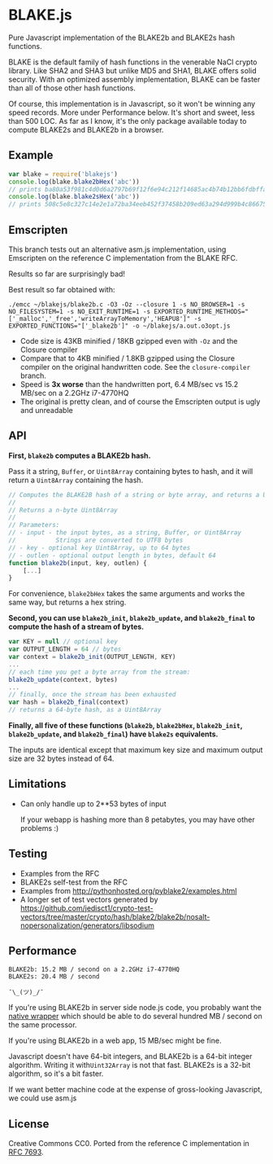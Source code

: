 BLAKE.js
====

Pure Javascript implementation of the BLAKE2b and BLAKE2s hash functions.

BLAKE is the default family of hash functions in the venerable NaCl crypto library. Like SHA2 and SHA3 but unlike MD5 and SHA1, BLAKE offers solid security. With an optimized assembly implementation, BLAKE can be faster than all of those other hash functions.

Of course, this implementation is in Javascript, so it won't be winning any speed records. More under Performance below. It's short and sweet, less than 500 LOC. As far as I know, it's the only package available today to compute BLAKE2s and BLAKE2b in a browser.

Example
---
```js
var blake = require('blakejs')
console.log(blake.blake2bHex('abc'))
// prints ba80a53f981c4d0d6a2797b69f12f6e94c212f14685ac4b74b12bb6fdbffa2d17d87c5392aab792dc252d5de4533cc9518d38aa8dbf1925ab92386edd4009923
console.log(blake.blake2sHex('abc'))
// prints 508c5e8c327c14e2e1a72ba34eeb452f37458b209ed63a294d999b4c86675982
```

Emscripten
---
This branch tests out an alternative asm.js implementation, using Emscripten on the reference C implementation from the BLAKE RFC.

Results so far are surprisingly bad!

Best result so far obtained with:

```
./emcc ~/blakejs/blake2b.c -O3 -Oz --closure 1 -s NO_BROWSER=1 -s NO_FILESYSTEM=1 -s NO_EXIT_RUNTIME=1 -s EXPORTED_RUNTIME_METHODS="['_malloc','_free','writeArrayToMemory','HEAPU8']" -s EXPORTED_FUNCTIONS="['_blake2b']" -o ~/blakejs/a.out.o3opt.js
```

* Code size is 43KB minified / 18KB gzipped even with `-Oz` and the Closure compiler
* Compare that to 4KB minified / 1.8KB gzipped using the Closure compiler on the original handwritten code. See the `closure-compiler` branch.
* Speed is **3x worse** than the handwritten port, 6.4 MB/sec vs 15.2 MB/sec on a 2.2GHz i7-4770HQ
* The original is pretty clean, and of course the Emscripten output is ugly and unreadable

API
---
**First, `blake2b` computes a BLAKE2b hash.**

Pass it a string, `Buffer`, or `Uint8Array` containing bytes to hash, and it will return a `Uint8Array` containing the hash.

```js
// Computes the BLAKE2B hash of a string or byte array, and returns a Uint8Array
//
// Returns a n-byte Uint8Array
//
// Parameters:
// - input - the input bytes, as a string, Buffer, or Uint8Array
//           Strings are converted to UTF8 bytes
// - key - optional key Uint8Array, up to 64 bytes
// - outlen - optional output length in bytes, default 64
function blake2b(input, key, outlen) {
    [...]
}
```

For convenience, `blake2bHex` takes the same arguments and works the same way, but returns a hex string.

**Second, you can use `blake2b_init`, `blake2b_update`, and `blake2b_final` to compute the hash of a stream of bytes.**

```js
var KEY = null // optional key
var OUTPUT_LENGTH = 64 // bytes
var context = blake2b_init(OUTPUT_LENGTH, KEY)
...
// each time you get a byte array from the stream:
blake2b_update(context, bytes)
...
// finally, once the stream has been exhausted
var hash = blake2b_final(context)
// returns a 64-byte hash, as a Uint8Array
```

**Finally, all five of these functions (`blake2b`, `blake2bHex`, `blake2b_init`, `blake2b_update`, and `blake2b_final`) have `blake2s` equivalents.**

The inputs are identical except that maximum key size and maximum output size are 32 bytes instead of 64.

Limitations
---
* Can only handle up to 2**53 bytes of input

  If your webapp is hashing more than 8 petabytes, you may have other problems :)

Testing
---
* Examples from the RFC
* BLAKE2s self-test from the RFC
* Examples from http://pythonhosted.org/pyblake2/examples.html
* A longer set of test vectors generated by https://github.com/jedisct1/crypto-test-vectors/tree/master/crypto/hash/blake2/blake2b/nosalt-nopersonalization/generators/libsodium

Performance
---
```
BLAKE2b: 15.2 MB / second on a 2.2GHz i7-4770HQ
BLAKE2s: 20.4 MB / second

¯\_(ツ)_/¯
```

If you're using BLAKE2b in server side node.js code, you probably want the [native wrapper](https://www.npmjs.com/package/blake2) which should be able to do several hundred MB / second on the same processor.

If you're using BLAKE2b in a web app, 15 MB/sec might be fine.

Javascript doesn't have 64-bit integers, and BLAKE2b is a 64-bit integer algorithm. Writing it with`Uint32Array` is not that fast. BLAKE2s is a 32-bit algorithm, so it's a bit faster.

If we want better machine code at the expense of gross-looking Javascript, we could use asm.js


License
---
Creative Commons CC0. Ported from the reference C implementation in
[RFC 7693](https://tools.ietf.org/html/rfc7693).
